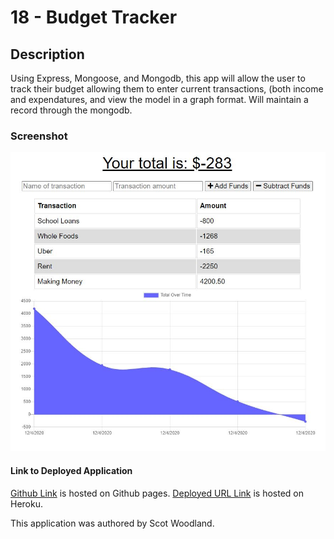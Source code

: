 # 18 - Budget Tracker

## Description

Using Express, Mongoose, and Mongodb, this app will allow the user to track their budget allowing them to enter current transactions, (both income and expendatures, and view the model in a graph format. Will maintain a record through the mongodb.

### Screenshot
![Screenshot of Budget Tracker home page](public/icons/Screenshot.JPG)

#### Link to Deployed Application
[Github Link](https://github.com/scotwoodland/BudgetTracker) is hosted on Github pages.
[Deployed URL Link](https://mighty-hollows-04975.herokuapp.com/) is hosted on Heroku.

This application was authored by Scot Woodland.
